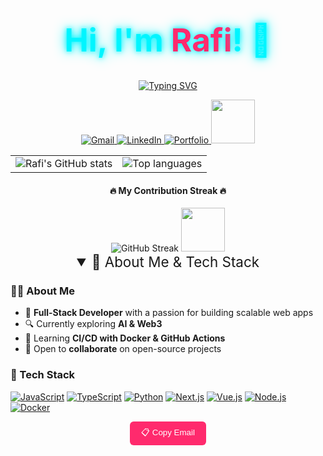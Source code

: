 
<div align="center">


<h1 style="font-size:3.2rem; color:#00f5ff; text-shadow:0 0 8px #00f5ff, 0 0 20px #00f5ff;">
  Hi, I'm <span style="color:#ff2a6d">Rafi</span>! 👋
</h1>


[![Typing SVG](https://readme-typing-svg.demolab.com?font=Fira+Code&weight=700&size=23&pause=1000&color=F7F7F7&center=true&vCenter=true&width=435&lines=Full-Stack+Developer;Always+Learning+%26+Creating;Loves+JavaScript+%26+Python)](https://git.io/typing-svg)


<a href="mailto:rafirizqullah4@gmail.com" target="_blank" title="📧 Drop me a line!">
  <img src="https://img.shields.io/badge/Email-333333?style=for-the-badge&logo=gmail&logoColor=white" alt="Gmail">
</a>
<a href="https://www.linkedin.com/in/rafirisqullahputra/" target="_blank" title="💼 Let’s connect">
  <img src="https://img.shields.io/badge/LinkedIn-333333?style=for-the-badge&logo=linkedin&logoColor=white" alt="LinkedIn">
</a>
<a href="https://portfoliorafirisqullahputra.vercel.app/" target="_blank" title="🌐 See my work">
  <img src="https://img.shields.io/badge/Portfolio-333333?style=for-the-badge&logo=google-chrome&logoColor=white" alt="Portfolio">
</a>


<img src="https://i.gifer.com/origin/88/882117ba6592b729734d6ae65f4946c9_w200.gif" height="70"/>


<table>
  <tr>
    <td><img src="https://github-readme-stats.vercel.app/api?username=rarizqullah&theme=tokyonight&hide_border=true&show_icons=true&count_private=true&include_all_commits=true" alt="Rafi's GitHub stats" /></td>
    <td><img src="https://github-readme-stats.vercel.app/api/top-langs/?username=rarizqullah&theme=tokyonight&hide_border=true&layout=compact" alt="Top languages" /></td>
  </tr>
</table>


<h4 align="center">🔥 My Contribution Streak 🔥</h4>
<img src="https://github-readme-streak-stats.herokuapp.com/?user=rarizqullah&theme=tokyonight&hide_border=true" alt="GitHub Streak"/>


<img src="https://i.gifer.com/origin/88/882117ba6592b729734d6ae65f4946c9_w200.gif" height="70"/>


<details open>
<summary align="center" style="font-size:1.4rem; cursor:pointer;">
  💫 About Me & Tech Stack
</summary>

<div align="left" style="max-width: 800px; margin: auto;">

### 👨‍💻 About Me
- 🚀 **Full-Stack Developer** with a passion for building scalable web apps  
- 🔍 Currently exploring **AI & Web3**  
- 🐳 Learning **CI/CD with Docker & GitHub Actions**  
- 🤝 Open to **collaborate** on open-source projects  

### 🧰 Tech Stack
[![JavaScript](https://img.shields.io/badge/JavaScript-F7DF1E?style=flat-square&logo=javascript&logoColor=black)]()
[![TypeScript](https://img.shields.io/badge/TypeScript-007ACC?style=flat-square&logo=typescript&logoColor=white)]()
[![Python](https://img.shields.io/badge/Python-3776AB?style=flat-square&logo=python&logoColor=ffdd54)]()
[![Next.js](https://img.shields.io/badge/Next.js-000?style=flat-square&logo=next.js&logoColor=white)]()
[![Vue.js](https://img.shields.io/badge/Vue.js-4FC08D?style=flat-square&logo=vue.js&logoColor=white)]()
[![Node.js](https://img.shields.io/badge/Node.js-339933?style=flat-square&logo=node.js&logoColor=white)]()
[![Docker](https://img.shields.io/badge/Docker-2496ED?style=flat-square&logo=docker&logoColor=white)]()


<p align="center">
  <button onclick="navigator.clipboard.writeText('rafirizqullah4@gmail.com')" style="padding:8px 18px; background:#ff2a6d; color:#fff; border:none; border-radius:6px; cursor:pointer;">
    📋 Copy Email
  </button>
</p>

</div>
</details>


<style>
  summary::-webkit-details-marker {display:none;}
  summary::marker {display:none;}
  summary:hover {filter:brightness(1.3);}
  img[alt*="stats"], img[alt*="streak"] {
    transition: transform .3s ease;
  }
  img[alt*="stats"]:hover, img[alt*="streak"]:hover {
    transform: scale(1.05);
    filter: drop-shadow(0 0 8px #00f5ff);
  }
</style>

</div>
